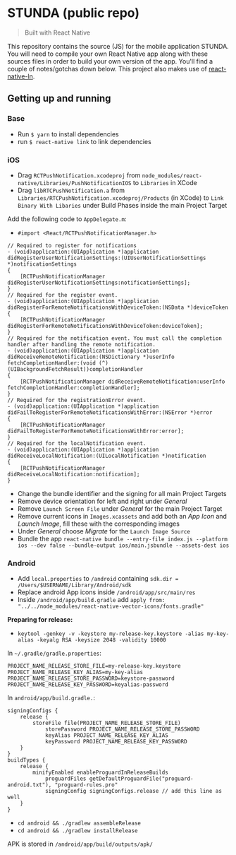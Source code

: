 # STUNDA (public repo)

> Built with React Native

This repository contains the source (JS) for the mobile application STUNDA. You will need to compile your own React Native app along with these sources files in order to build your own version of the app. You'll find a couple of notes/gotchas down below. This project also makes use of [react-native-ln](https://github.com/trumtomte/react-native-ln).

## Getting up and running

### Base

* Run `$ yarn` to install dependencies
* run `$ react-native link` to link dependencies

### iOS

* Drag `RCTPushNotification.xcodeproj` from `node_modules/react-native/Libraries/PushNotificationIOS` to `Libraries` in XCode
* Drag `libRTCPushNotification.a` from `Libraries/RTCPushNotification.xcodeproj/Products` (in XCode) to `Link Binary With Libaries` under Build Phases inside the main Project Target

Add the following code to `AppDelegate.m`:

* `#import <React/RCTPushNotificationManager.h>`

```
// Required to register for notifications
- (void)application:(UIApplication *)application didRegisterUserNotificationSettings:(UIUserNotificationSettings *)notificationSettings
{
    [RCTPushNotificationManager didRegisterUserNotificationSettings:notificationSettings];
}
// Required for the register event.
- (void)application:(UIApplication *)application didRegisterForRemoteNotificationsWithDeviceToken:(NSData *)deviceToken
{
    [RCTPushNotificationManager didRegisterForRemoteNotificationsWithDeviceToken:deviceToken];
}
// Required for the notification event. You must call the completion handler after handling the remote notification.
- (void)application:(UIApplication *)application didReceiveRemoteNotification:(NSDictionary *)userInfo
fetchCompletionHandler:(void (^)(UIBackgroundFetchResult))completionHandler
{
    [RCTPushNotificationManager didReceiveRemoteNotification:userInfo fetchCompletionHandler:completionHandler];
}
// Required for the registrationError event.
- (void)application:(UIApplication *)application didFailToRegisterForRemoteNotificationsWithError:(NSError *)error
{
    [RCTPushNotificationManager didFailToRegisterForRemoteNotificationsWithError:error];
}
// Required for the localNotification event.
- (void)application:(UIApplication *)application didReceiveLocalNotification:(UILocalNotification *)notification
{
    [RCTPushNotificationManager didReceiveLocalNotification:notification];
}
```

* Change the bundle identifier and the signing for all main Project Targets
* Remove device orientation for left and right under *General*
* Remove `Launch Screen File` under *General* for the main Project Target
* Remove current icons in `Images.xcassets` and add both an *App Icon* and *Launch Image*, fill these with the corresponding images
* Under *General* choose *Migrate* for the `Launch Image Source`
* Bundle the app `react-native bundle --entry-file index.js --platform ios --dev false --bundle-output ios/main.jsbundle --assets-dest ios`

### Android

* Add `local.properties` to `/android` containing `sdk.dir = /Users/$USERNAME/Library/Android/sdk`
* Replace android App icons inside `/android/app/src/main/res`
* Inside `/android/app/build.gradle` add `apply from: "../../node_modules/react-native-vector-icons/fonts.gradle"`

**Preparing for release:**

* `keytool -genkey -v -keystore my-release-key.keystore -alias my-key-alias -keyalg RSA -keysize 2048 -validity 10000`

In `~/.gradle/gradle.properties`:

```
PROJECT_NAME_RELEASE_STORE_FILE=my-release-key.keystore
PROJECT_NAME_RELEASE_KEY_ALIAS=my-key-alias
PROJECT_NAME_RELEASE_STORE_PASSWORD=keystore-password
PROJECT_NAME_RELEASE_KEY_PASSWORD=keyalias-password
```

In `android/app/build.gradle.`:

```
signingConfigs {
    release {
        storeFile file(PROJECT_NAME_RELEASE_STORE_FILE)
            storePassword PROJECT_NAME_RELEASE_STORE_PASSWORD
            keyAlias PROJECT_NAME_RELEASE_KEY_ALIAS
            keyPassword PROJECT_NAME_RELEASE_KEY_PASSWORD
    }
}
buildTypes {
    release {
        minifyEnabled enableProguardInReleaseBuilds
            proguardFiles getDefaultProguardFile("proguard-android.txt"), "proguard-rules.pro"
            signingConfig signingConfigs.release // add this line as well
    }
}
```

* `cd android && ./gradlew assembleRelease`
* `cd android && ./gradlew installRelease`

APK is stored in `/android/app/build/outputs/apk/`
